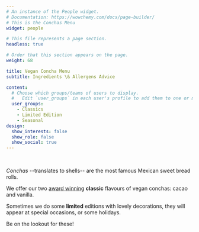 ```yaml
---
# An instance of the People widget.
# Documentation: https://wowchemy.com/docs/page-builder/
# This is the Conchas Menu
widget: people

# This file represents a page section.
headless: true

# Order that this section appears on the page.
weight: 68

title: Vegan Concha Menu
subtitle: Ingredients \& Allergens Advice

content:
  # Choose which groups/teams of users to display.
  #   Edit `user_groups` in each user's profile to add them to one or more of these groups.
  user_groups:
    - Classics
    - Limited Edition
    - Seasonal
design:
  show_interests: false
  show_role: false
  show_social: true
---
```

<br> 

_Conchas_ --translates to shells-- are the most famous Mexican sweet bread rolls. 

We offer our two [award winning](https://veganpalsusto.co.uk/post/23-03-01-palsusto-vca/) 
**classic** flavours of vegan conchas: cacao and vanilla. 

Sometimes we do some **limited** editions with lovely decorations, they will appear 
at special occasions, or some holidays.

Be on the lookout for these!
